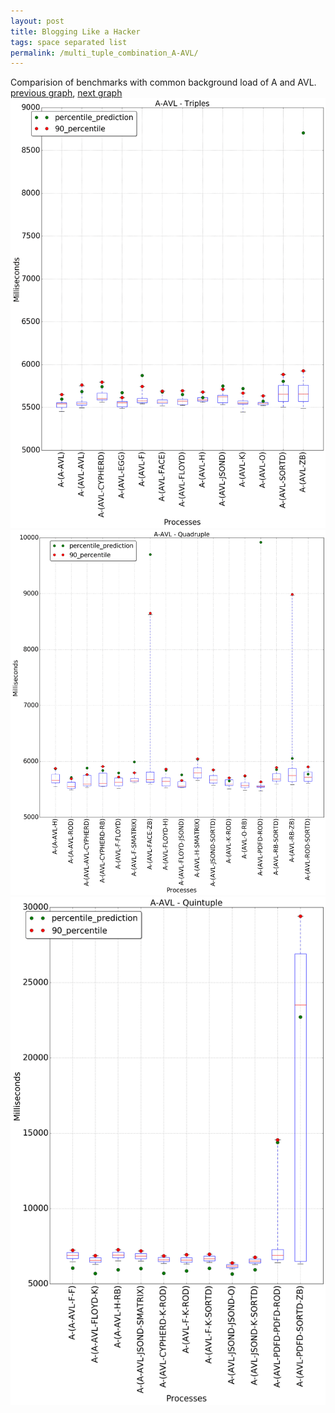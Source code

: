 ```yaml
---
layout: post
title: Blogging Like a Hacker
tags: space separated list
permalink: /multi_tuple_combination_A-AVL/
---
```


Comparision of benchmarks with common background load of A and AVL.
[previous graph](../whole_quintuple/), [next graph](../multi_tuple_combination_A-A/)
![graph figure](./images/triple/A/A-AVL_box.png)![graph figure](./images/quadruple/A/A-AVL_box.png)![graph figure](./images/quintuple/A/A-AVL_box.png)